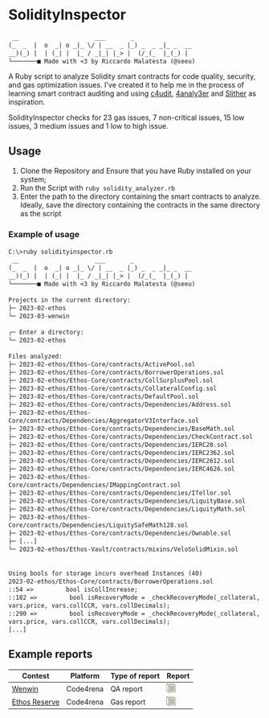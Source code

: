 # SolidityInspector
```
 __                     ___       _
(_  _  |  o  _| o _|_ \/ | __  _ |_) _  _ _|_ _  __
__)(_) |  | (_| |  |_ / _|_| |_> |  (/_(_  |_(_) |
└───────■ Made with <3 by Riccardo Malatesta (@seeu)
```

A Ruby script to analyze Solidity smart contracts for code quality, security, and gas optimization issues. I've created it to help me in the process of learning smart contract auditing and using [c4udit](https://github.com/byterocket/c4udit), [4analy3er](https://github.com/Picodes/4naly3er) and [Slither](https://github.com/crytic/slither) as inspiration.

SolidityInspector checks for 23 gas issues, 7 non-critical issues, 15 low issues, 3 medium issues and 1 low to high issue.

## Usage

1. Clone the Repository and Ensure that you have Ruby installed on your system;
2. Run the Script with `ruby solidity_analyzer.rb`
3. Enter the path to the directory containing the smart contracts to analyze. Ideally, save the directory containing the contracts in the same directory as the script

### Example of usage

```
C:\>ruby solidityinspector.rb
 __                     ___       _
(_  _  |  o  _| o _|_ \/ | __  _ |_) _  _ _|_ _  __
__)(_) |  | (_| |  |_ / _|_| |_> |  (/_(_  |_(_) |
└───────■ Made with <3 by Riccardo Malatesta (@seeu)

Projects in the current directory:
├─ 2023-02-ethos
└─ 2023-03-wenwin

┌─ Enter a directory:
└─ 2023-02-ethos

Files analyzed:
├─ 2023-02-ethos/Ethos-Core/contracts/ActivePool.sol
├─ 2023-02-ethos/Ethos-Core/contracts/BorrowerOperations.sol
├─ 2023-02-ethos/Ethos-Core/contracts/CollSurplusPool.sol
├─ 2023-02-ethos/Ethos-Core/contracts/CollateralConfig.sol
├─ 2023-02-ethos/Ethos-Core/contracts/DefaultPool.sol
├─ 2023-02-ethos/Ethos-Core/contracts/Dependencies/Address.sol
├─ 2023-02-ethos/Ethos-Core/contracts/Dependencies/AggregatorV3Interface.sol
├─ 2023-02-ethos/Ethos-Core/contracts/Dependencies/BaseMath.sol
├─ 2023-02-ethos/Ethos-Core/contracts/Dependencies/CheckContract.sol
├─ 2023-02-ethos/Ethos-Core/contracts/Dependencies/IERC20.sol
├─ 2023-02-ethos/Ethos-Core/contracts/Dependencies/IERC2362.sol
├─ 2023-02-ethos/Ethos-Core/contracts/Dependencies/IERC2612.sol
├─ 2023-02-ethos/Ethos-Core/contracts/Dependencies/IERC4626.sol
├─ 2023-02-ethos/Ethos-Core/contracts/Dependencies/IMappingContract.sol
├─ 2023-02-ethos/Ethos-Core/contracts/Dependencies/ITellor.sol
├─ 2023-02-ethos/Ethos-Core/contracts/Dependencies/LiquityBase.sol
├─ 2023-02-ethos/Ethos-Core/contracts/Dependencies/LiquityMath.sol
├─ 2023-02-ethos/Ethos-Core/contracts/Dependencies/LiquitySafeMath128.sol
├─ 2023-02-ethos/Ethos-Core/contracts/Dependencies/Ownable.sol
├─ [...]
└─ 2023-02-ethos/Ethos-Vault/contracts/mixins/VeloSolidMixin.sol


Using bools for storage incurs overhead Instances (40)
2023-02-ethos/Ethos-Core/contracts/BorrowerOperations.sol
::54 =>         bool isCollIncrease;
::182 =>         bool isRecoveryMode = _checkRecoveryMode(_collateral, vars.price, vars.collCCR, vars.collDecimals);
::290 =>         bool isRecoveryMode = _checkRecoveryMode(_collateral, vars.price, vars.collCCR, vars.collDecimals);
[...]
```

## Example reports

| Contest | Platform | Type of report | Report |
| --- | --- | --- | --- |
| [Wenwin](https://github.com/code-423n4/2023-03-wenwin/) | Code4rena | QA report | [<img src="img/doc-logo.png" width=18px>](report-examples/wenwin-qa-report.md) |
| [Ethos Reserve](https://github.com/code-423n4/2023-02-ethos/) | Code4rena | Gas report | [<img src="img/doc-logo.png" width=18px>](report-examples/ethos-reserve-gas-report.md) |
